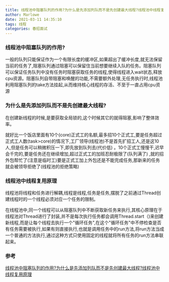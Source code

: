 ```yaml
---
title: 线程池中阻塞队列的作用?为什么是先添加列队而不是先创建最大线程?线程池中线程复用原理
author: Marlowe
date: 2021-03-11 14:35:10
tags: 线程
categories: 春招面试
---
```

<!--more-->
### 线程池中阻塞队列的作用?

一般的队列只能保证作为一个有限长度的缓冲区,如果超出了缓冲长度,就无法保留当前的任务了,阻塞队列通过阻塞可以保留住当前想要继续入队的任务。阻塞队列可以保证任务队列中没有任务时阻塞获取任务的线程,使得线程进入wait状态,释放cpu资源。阻塞队列自带阻塞和唤醒的功能,不需要额外处理,无任务执行时,线程池利用阻塞队列的take方法挂起,从而维持核心线程的存活、不至于一直占用cpu资源

### 为什么是先添加列队而不是先创建最大线程?

在创建新线程的时候,是要获取全局锁的,这个时候其它的就得阻塞,影响了整体效率。

就好比一个饭店里面有10个(core)正式工的名额,最多招10个正式工,要是任务超过正式工人数(task>core)的情况下,工厂领导(线程池)不是首先扩招工人,还是这10人,但是任务可以稍微积压一下,即先放到队列去(代价低) 。10个正式工慢慢干,迟早会千完的,要是任务还在继续增加,超过正式工的加班忍耐极限了(队列满了) ,就的招外包帮忙了(注意是临时工)要是正式工加上外包还是不能完成任务,那新来的任务就会被领导拒绝了(线程池的拒绝策略)

 
### 线程池中线程复用原理

线程池将线程和任务进行解耦,线程是线程,任务是任务,摆脱了之前通过Thread创建线程时的一个线程必须对应一个任务的限制。

在线程池中,同一个线程可以从阻塞队列中不断获取新任务来执行,其核心原理在于线程池对Thread进行了封装,并不是每次执行任务都会调用Thread.start（)来创建新线程,而是让每个线程去执行一个"循环任务",在这个"循环任务"中不停检查是否有任务需要被执行,如果有则直接执行,也就是调用任务中的run方法,将run方法当成一个普通的方法执行,通过这种方式只使用固定的线程就将所有任务的run方法串联起来。


### 参考
[线程池中阻塞队列的作用?为什么是先添加列队而不是先创建最大线程?线程池中线程复用原理](https://www.cnblogs.com/yuyyg/p/14508985.html)